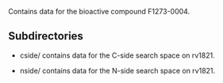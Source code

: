Contains data for the bioactive compound F1273-0004.

## Subdirectories

- cside/ contains data for the C-side search space on rv1821.

- nside/ contains data for the N-side search space on rv1821.

